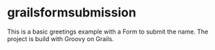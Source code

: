 # grailsformsubmission
 This is a basic greetings example with a Form to submit the name. The project is build with Groovy on Grails.
